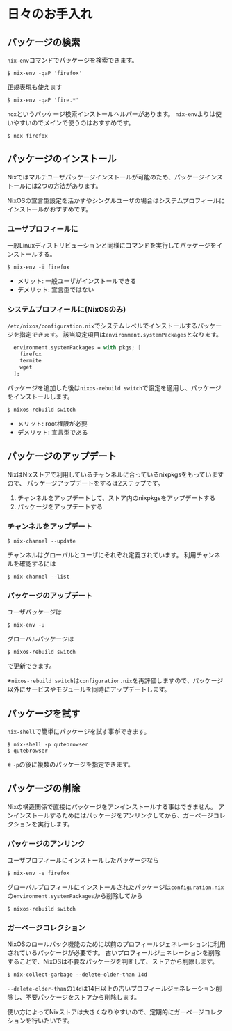 # 日々のお手入れ

## パッケージの検索

`nix-env`コマンドでパッケージを検索できます。

```shell
$ nix-env -qaP 'firefox'
```

正規表現も使えます


```shell
$ nix-env -qaP 'fire.*'
```

`nox`というパッケージ検索インストールヘルパーがあります。
`nix-env`よりは使いやすいのでメインで使うのはおすすめです。

```shell
$ nox firefox
```

## パッケージのインストール

Nixではマルチユーザパッケージインストールが可能のため、パッケージインストールには2つの方法があります。

NixOSの宣言型設定を活かすやシングルユーザの場合はシステムプロフィールにインストールがおすすめです。

### ユーザプロフィールに

一般Linuxディストリビューションと同様にコマンドを実行してパッケージをインストールする。

```shell
$ nix-env -i firefox
```

- メリット: 一般ユーザがインストールできる
- デメリット: 宣言型ではない

### システムプロフィールに(NixOSのみ)

`/etc/nixos/configuration.nix`でシステムレベルでインストールするパッケージを指定できます。
該当設定項目は`environment.systemPackages`となります。

```nix
  environment.systemPackages = with pkgs; [
    firefox
    termite
    wget
  ];
```

パッケージを追加した後は`nixos-rebuild switch`で設定を適用し、パッケージをインストールします。

```shell
$ nixos-rebuild switch
```

- メリット: root権限が必要
- デメリット: 宣言型である

## パッケージのアップデート

NixはNixストアで利用しているチャンネルに合っているnixpkgsをもっていますので、
パッケージアップデートをするは2ステップです。

1. チャンネルをアップデートして、ストア内のnixpkgsをアップデートする
2. パッケージをアップデートする

### チャンネルをアップデート

```shell
$ nix-channel --update
```

チャンネルはグローバルとユーザにそれぞれ定義されています。
利用チャンネルを確認するには

```shell
$ nix-channel --list
```

### パッケージのアップデート

ユーザパッケージは  

```shell
$ nix-env -u
```

グローバルパッケージは

```shell
$ nixos-rebuild switch
```

で更新できます。

※`nixos-rebuild switch`は`configuration.nix`を再評価しますので、パッケージ以外にサービスやモジュールを同時にアップデートします。

## パッケージを試す

`nix-shell`で簡単にパッケージを試す事ができます。

```shell
$ nix-shell -p qutebrowser
$ qutebrowser
```

※ `-p`の後に複数のパッケージを指定できます。

## パッケージの削除

Nixの構造関係で直接にパッケージをアンインストールする事はできません。
アンインストールするためにはパッケージをアンリンクしてから、ガーベージコレクションを実行します。

### パッケージのアンリンク

ユーザプロフィールにインストールしたパッケージなら

```shell
$ nix-env -e firefox
```

グローバルプロフィールにインストールされたパッケージは`configuration.nix`の`environment.systemPackages`から削除してから

```shell
$ nixos-rebuild switch
```

### ガーベージコレクション

NixOSのロールバック機能のために以前のプロフィールジェネレーションに利用されているパッケージが必要です。
古いプロフィールジェネレーションを削除することで、NixOSは不要なパッケージを判断して、ストアから削除します。

```shell
$ nix-collect-garbage --delete-older-than 14d
```

`--delete-older-than`の`14d`は14日以上の古いプロフィールジェネレーション削除し、不要パッケージをストアから削除します。

使い方によってNixストアは大きくなりやすいので、定期的にガーベージコレクションを行いたいです。














